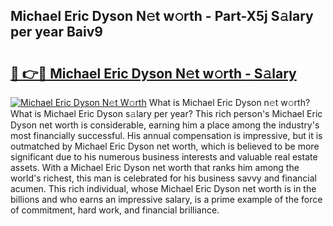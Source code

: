 ## Michael Eric Dyson N𝚎t w𝚘rth - Part-X5j S𝚊lary per year Baiv9

# <h2><a href="http://gc1ddz2.nevu.top/?p=Michael+Eric+Dyson">🔗 👉🔴 Michael Eric Dyson N𝚎t w𝚘rth - S𝚊lary</a></h2>

[![Michael Eric Dyson N𝚎t W𝚘rth](https://i.imgur.com/Oavwk0R.jpeg)](http://gc1ddz2.nevu.top/?p=Michael+Eric+Dyson)
What is Michael Eric Dyson n𝚎t w𝚘rth? What is Michael Eric Dyson s𝚊lary per year?
This rich person's Michael Eric Dyson net worth is considerable, earning him a place among the industry's most financially successful. His annual compensation is impressive, but it is outmatched by Michael Eric Dyson net worth, which is believed to be more significant due to his numerous business interests and valuable real estate assets. With a Michael Eric Dyson net worth that ranks him among the world's richest, this man is celebrated for his business savvy and financial acumen. This rich individual, whose Michael Eric Dyson net worth is in the billions and who earns an impressive salary, is a prime example of the force of commitment, hard work, and financial brilliance.
